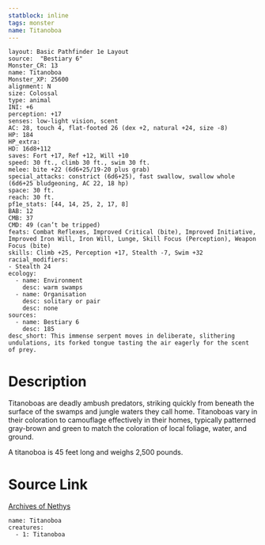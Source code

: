 ```yaml
---
statblock: inline
tags: monster
name: Titanoboa
---
```

```statblock
layout: Basic Pathfinder 1e Layout
source:  "Bestiary 6"
Monster_CR: 13
name: Titanoboa
Monster_XP: 25600
alignment: N
size: Colossal
type: animal
INI: +6
perception: +17
senses: low-light vision, scent
AC: 28, touch 4, flat-footed 26 (dex +2, natural +24, size -8)
HP: 184
HP_extra: 
HD: 16d8+112
saves: Fort +17, Ref +12, Will +10
speed: 30 ft., climb 30 ft., swim 30 ft.
melee: bite +22 (6d6+25/19-20 plus grab)
special_attacks: constrict (6d6+25), fast swallow, swallow whole (6d6+25 bludgeoning, AC 22, 18 hp)
space: 30 ft.
reach: 30 ft.
pf1e_stats: [44, 14, 25, 2, 17, 8]
BAB: 12
CMB: 37
CMD: 49 (can’t be tripped)
feats: Combat Reflexes, Improved Critical (bite), Improved Initiative, Improved Iron Will, Iron Will, Lunge, Skill Focus (Perception), Weapon Focus (bite)
skills: Climb +25, Perception +17, Stealth -7, Swim +32
racial_modifiers:
- Stealth 24
ecology:
  - name: Environment
    desc: warm swamps
  - name: Organisation
    desc: solitary or pair
    desc: none
sources:
  - name: Bestiary 6
    desc: 185
desc_short: This immense serpent moves in deliberate, slithering undulations, its forked tongue tasting the air eagerly for the scent of prey.
```
# Description
Titanoboas are deadly ambush predators, striking quickly from beneath the surface of the swamps and jungle waters they call home. Titanoboas vary in their coloration to camouflage effectively in their homes, typically patterned gray-brown and green to match the coloration of local foliage, water, and ground. 

A titanoboa is 45 feet long and weighs 2,500 pounds.
# Source Link
[Archives of Nethys](https://aonprd.com/MonsterDisplay.aspx?ItemName=Titanoboa)
```encounter-table
name: Titanoboa
creatures:
  - 1: Titanoboa
```
